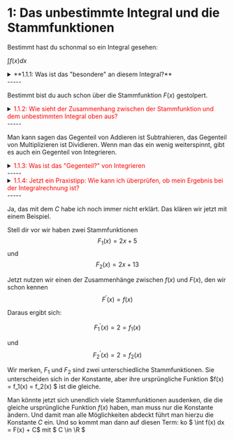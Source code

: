 
# 1: Das unbestimmte Integral und die Stammfunktionen

Bestimmt hast du schonmal so ein Integral gesehen:

$\int f(x) dx$

<details>
<summary>**1.1.1: Was ist das "besondere" an diesem Integral?**</summary>


Es ist unbestimmt.

Das heißt, dass es keine Grenzen hat.

Ein bestimmtes Integral würde so aussehen:

$\int_a^b f(x) dx$
 
</details>
-----

Bestimmt bist du auch schon über die Stammfunktion $F(x)$ gestolpert.


<details>
<summary><span style="color: red">1.1.2: Wie sieht der Zusammenhang zwischen der Stammfunktion und dem unbestimmten Integral oben aus?</span></summary>

$\int f(x) dx = F(X) + C$
mit $C \in \R$

Mit normalen Worten ausgedrückt die Stammfunktion ist das, was beim Integrieren rauskommt.

Du fragst dich jetzt aber bestimmt, was zum Teufel macht diese Konstante $C$ und wo kommt die her? Das klärt sich gleich als nächstes.
 
</details>
-----

Man kann sagen das Gegenteil von Addieren ist Subtrahieren, das Gegenteil von Multiplizieren ist Dividieren. Wenn man das ein wenig weiterspinnt, gibt es auch ein Gegenteil von Integrieren.


<details>
<summary><span style="color: red">1.1.3: Was ist das "Gegenteil?" von Integrieren</span></summary>

Die Differentialrechnung, auch bekannt als Ableiten.

Man kann den Zusammenhang zwischen unser Funktion $f(x)$ und der Stammfunktion $F(x)$ nämlich auch noch anders ausdrücken.

$$
F^{\prime}(x) = f(x)
$$
 
 Wieder mit normalen Worten ausgedrückt: Wenn ich die Stammfunktion ableite, muss meine ursprüngliche Funktion rauskommen.

 $\int f(x) dx = F(X) + C$ und $F^{\prime}(x) = f(x)$ sind also zwei Schreibweisen für die gleiche Sache.


</details>
-----

<details>
<summary><span style="color: red">1.1.4: Jetzt ein Praxistipp: Wie kann ich überprüfen, ob mein Ergebnis bei der Integralrechnung ist?</span></summary>

Ich leite das Ergebnis einfach schnell ab, und wenn dabei das gleiche rauskommt, das hinter dem Integralzeichen steht, hast du alles richtig gemacht.

Mein Integral und mein Ergebnis:

$\int x dx = \frac{1}{2}x^2 + C $

Und zum Überprüfen wieder ableiten:

$\frac{d}{dx}(\frac{1}{2}x^2 + C) = x$

Es kommt wieder x raus, also stimmt alles.

</details>
-----

Ja, das mit dem $C$ habe ich noch immer nicht erklärt. Das klären wir jetzt mit einem Beispiel. 


Stell dir vor wir haben zwei Stammfunktionen
$$F_1(x) = 2x +5$$
und
$$F_2(x) = 2x +13$$


Jetzt nutzen wir einen der Zusammenhänge zwischen $f(x)$ und $F(x)$, den wir schon kennen 
$$
F^{\prime}(x) = f(x)
$$

Daraus ergibt sich:

$$F_1^{\prime}(x) = 2 = f_1(x)$$

und
$$F_2^{\prime}(x) = 2 = f_2(x)$$

Wir merken, $F_1$ und $F_2$ sind zwei unterschiedliche Stammfunktionen. Sie unterscheiden sich in der Konstante, aber ihre ursprüngliche Funktion $f(x) = f_1(x) = f_2(x) $ ist die gleiche.

Man könnte jetzt sich unendlich viele Stammfunktionen ausdenken, die die gleiche ursprüngliche Funktion $f(x)$ haben, man muss nur die Konstante ändern. Und damit man alle Möglichkeiten abdeckt führt man hierzu die Konstante $C$ ein.
Und so kommt man dann auf diesen Term:
ko
$ \int f(x) dx = F(x) + C$ mit $ C \in \R
$



